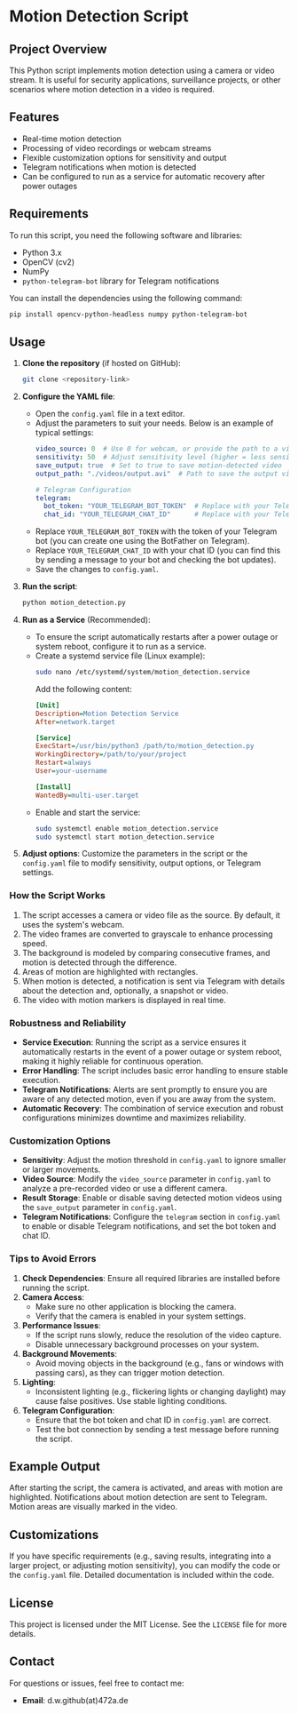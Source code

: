 # Motion Detection Script

## Project Overview

This Python script implements motion detection using a camera or video stream. It is useful for security applications, surveillance projects, or other scenarios where motion detection in a video is required.

## Features
- Real-time motion detection
- Processing of video recordings or webcam streams
- Flexible customization options for sensitivity and output
- Telegram notifications when motion is detected
- Can be configured to run as a service for automatic recovery after power outages

## Requirements
To run this script, you need the following software and libraries:

- Python 3.x
- OpenCV (cv2)
- NumPy
- `python-telegram-bot` library for Telegram notifications

You can install the dependencies using the following command:
```bash
pip install opencv-python-headless numpy python-telegram-bot
```

## Usage

1. **Clone the repository** (if hosted on GitHub):
    ```bash
    git clone <repository-link>
    ```

2. **Configure the YAML file**:
    - Open the `config.yaml` file in a text editor.
    - Adjust the parameters to suit your needs. Below is an example of typical settings:
      ```yaml
      video_source: 0  # Use 0 for webcam, or provide the path to a video file
      sensitivity: 50  # Adjust sensitivity level (higher = less sensitive)
      save_output: true  # Set to true to save motion-detected video
      output_path: "./videos/output.avi"  # Path to save the output video

      # Telegram Configuration
      telegram:
        bot_token: "YOUR_TELEGRAM_BOT_TOKEN"  # Replace with your Telegram Bot Token
        chat_id: "YOUR_TELEGRAM_CHAT_ID"      # Replace with your Telegram Chat ID
      ```
    - Replace `YOUR_TELEGRAM_BOT_TOKEN` with the token of your Telegram bot (you can create one using the BotFather on Telegram).
    - Replace `YOUR_TELEGRAM_CHAT_ID` with your chat ID (you can find this by sending a message to your bot and checking the bot updates).
    - Save the changes to `config.yaml`.

3. **Run the script**:
    ```bash
    python motion_detection.py
    ```

4. **Run as a Service** (Recommended):
    - To ensure the script automatically restarts after a power outage or system reboot, configure it to run as a service.
    - Create a systemd service file (Linux example):
      ```bash
      sudo nano /etc/systemd/system/motion_detection.service
      ```
      Add the following content:
      ```ini
      [Unit]
      Description=Motion Detection Service
      After=network.target

      [Service]
      ExecStart=/usr/bin/python3 /path/to/motion_detection.py
      WorkingDirectory=/path/to/your/project
      Restart=always
      User=your-username

      [Install]
      WantedBy=multi-user.target
      ```
    - Enable and start the service:
      ```bash
      sudo systemctl enable motion_detection.service
      sudo systemctl start motion_detection.service
      ```

5. **Adjust options**: Customize the parameters in the script or the `config.yaml` file to modify sensitivity, output options, or Telegram settings.

### How the Script Works

1. The script accesses a camera or video file as the source. By default, it uses the system's webcam.
2. The video frames are converted to grayscale to enhance processing speed.
3. The background is modeled by comparing consecutive frames, and motion is detected through the difference.
4. Areas of motion are highlighted with rectangles.
5. When motion is detected, a notification is sent via Telegram with details about the detection and, optionally, a snapshot or video.
6. The video with motion markers is displayed in real time.

### Robustness and Reliability
- **Service Execution**: Running the script as a service ensures it automatically restarts in the event of a power outage or system reboot, making it highly reliable for continuous operation.
- **Error Handling**: The script includes basic error handling to ensure stable execution.
- **Telegram Notifications**: Alerts are sent promptly to ensure you are aware of any detected motion, even if you are away from the system.
- **Automatic Recovery**: The combination of service execution and robust configurations minimizes downtime and maximizes reliability.

### Customization Options
- **Sensitivity**:
  Adjust the motion threshold in `config.yaml` to ignore smaller or larger movements.
- **Video Source**:
  Modify the `video_source` parameter in `config.yaml` to analyze a pre-recorded video or use a different camera.
- **Result Storage**:
  Enable or disable saving detected motion videos using the `save_output` parameter in `config.yaml`.
- **Telegram Notifications**:
  Configure the `telegram` section in `config.yaml` to enable or disable Telegram notifications, and set the bot token and chat ID.

### Tips to Avoid Errors

1. **Check Dependencies**:
   Ensure all required libraries are installed before running the script.
2. **Camera Access**:
   - Make sure no other application is blocking the camera.
   - Verify that the camera is enabled in your system settings.
3. **Performance Issues**:
   - If the script runs slowly, reduce the resolution of the video capture.
   - Disable unnecessary background processes on your system.
4. **Background Movements**:
   - Avoid moving objects in the background (e.g., fans or windows with passing cars), as they can trigger motion detection.
5. **Lighting**:
   - Inconsistent lighting (e.g., flickering lights or changing daylight) may cause false positives. Use stable lighting conditions.
6. **Telegram Configuration**:
   - Ensure that the bot token and chat ID in `config.yaml` are correct.
   - Test the bot connection by sending a test message before running the script.

## Example Output
After starting the script, the camera is activated, and areas with motion are highlighted. Notifications about motion detection are sent to Telegram. Motion areas are visually marked in the video.

## Customizations
If you have specific requirements (e.g., saving results, integrating into a larger project, or adjusting motion sensitivity), you can modify the code or the `config.yaml` file. Detailed documentation is included within the code.

## License
This project is licensed under the MIT License. See the `LICENSE` file for more details.

## Contact
For questions or issues, feel free to contact me:
- **Email**: d.w.github(at)472a.de
